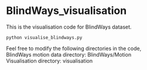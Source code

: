 # BlindWays_visualisation

This is the visualisation code for BlindWays dataset. 

```
python visualise_blindways.py
```

Feel free to modify the following directories in the code,<br>
BlindWays motion data directory: BlindWays/Motion<br>
Visualisation directory: visualisation
